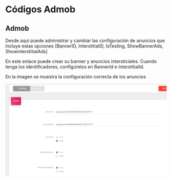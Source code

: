 # Códigos Admob

## Admob

Desde aquí puede administrar y cambiar  las configuración de anuncios que incluye estas opciones \[BannerID, InterstitialID, IsTesting, ShowBannerAds, ShowinterstitialAds\] 

En este enlace puede crear su banner y anuncios intersticiales. Cuando tenga los identificadores, configúrelos en BannerId e InterstitialId.

En la imagen se muestra la configuración correcta de los anuncios

![](../.gitbook/assets/image%20%2823%29.png)

